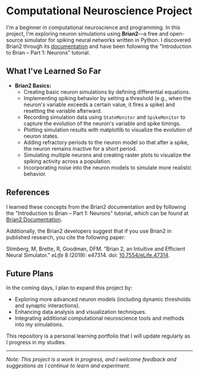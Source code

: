 # Computational Neuroscience Project

I'm a beginner in computational neuroscience and programming. In this project, I'm exploring neuron simulations using **Brian2**—a free and open-source simulator for spiking neural networks written in Python. I discovered Brian2 through its [documentation](http://brian2.readthedocs.io/) and have been following the "Introduction to Brian – Part 1: Neurons" tutorial.

## What I've Learned So Far

- **Brian2 Basics:**
  - Creating basic neuron simulations by defining differential equations.
  - Implementing spiking behavior by setting a threshold (e.g., when the neuron's variable exceeds a certain value, it fires a spike) and resetting the variable afterward.
  - Recording simulation data using `StateMonitor` and `SpikeMonitor` to capture the evolution of the neuron's variable and spike timings.
  - Plotting simulation results with matplotlib to visualize the evolution of neuron states.
  - Adding refractory periods to the neuron model so that after a spike, the neuron remains inactive for a short period.
  - Simulating multiple neurons and creating raster plots to visualize the spiking activity across a population.
  - Incorporating noise into the neuron models to simulate more realistic behavior.

## References

I learned these concepts from the Brian2 documentation and by following the "Introduction to Brian – Part 1: Neurons" tutorial, which can be found at [Brian2 Documentation](http://brian2.readthedocs.io/).

Additionally, the Brian2 developers suggest that if you use Brian2 in published research, you cite the following paper:

Stimberg, M, Brette, R, Goodman, DFM. “Brian 2, an Intuitive and Efficient Neural Simulator.” *eLife* 8 (2019): e47314. doi: [10.7554/eLife.47314](https://doi.org/10.7554/eLife.47314).

## Future Plans

In the coming days, I plan to expand this project by:
- Exploring more advanced neuron models (including dynamic thresholds and synaptic interactions).
- Enhancing data analysis and visualization techniques.
- Integrating additional computational neuroscience tools and methods into my simulations.

This repository is a personal learning portfolio that I will update regularly as I progress in my studies.

---

*Note: This project is a work in progress, and I welcome feedback and suggestions as I continue to learn and experiment.*
